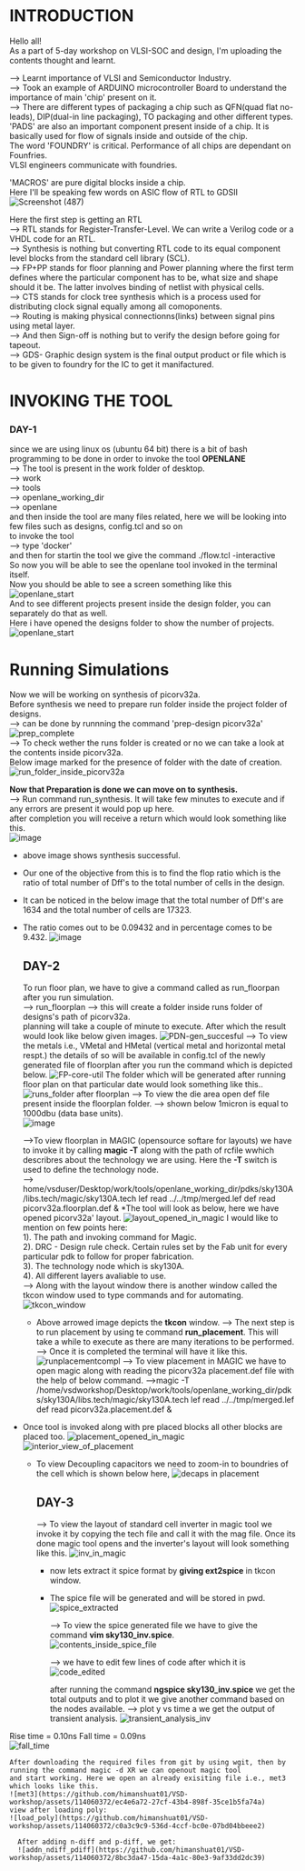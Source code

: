 # **INTRODUCTION**  
Hello all!  
As a part of 5-day workshop on VLSI-SOC and design, I'm uploading the contents thought and learnt.  
  
--> Learnt importance of VLSI and Semiconductor Industry.  
--> Took an example of ARDUINO microcontroller Board to understand the importance of main 'chip' present on it.  
--> There are different types of packaging a chip such as QFN(quad flat no-leads), DIP(dual-in line packaging), TO packaging and other different types.  
'PADS' are also an important component present inside of a chip. It is basically used for flow of signals inside and outside of the chip.  
The word 'FOUNDRY' is critical. Performance of all chips are dependant on Founfries.  
VLSI engineers communicate with foundries.  
    
'MACROS' are pure digital blocks inside a chip.  
Here I'll be speaking few words on ASIC flow of RTL to GDSII  
![Screenshot (487)](https://github.com/himanshuat01/VSD-workshop/assets/114060372/3501fbcc-f9bc-41ae-8d26-25e2c0378168)
  
Here the first step is getting an RTL  
--> RTL stands for Register-Transfer-Level. We can write a Verilog code or a VHDL code for an RTL.  
--> Synthesis is nothing but converting RTL code to its equal component level blocks from the standard cell library (SCL).   
--> FP+PP stands for floor planning and Power planning where the first term defines where the particular component has to be, what size and shape should it be. The latter involves binding of netlist with physical cells.  
--> CTS stands for clock tree synthesis which is a process used for distributing clock signal equally among all comoponents.  
--> Routing is making physical connectionns(links) between signal pins using metal layer.  
--> And then Sign-off is nothing but to verify the design before going for tapeout.  
--> GDS- Graphic design system is the final output product or file which is to be given to foundry for the IC to get it manifactured.  



# **INVOKING THE TOOL**  
### **DAY-1**  

since we are using linux os (ubuntu 64 bit) there is a bit of bash programming to be done in order to invoke the tool **OPENLANE**  
--> The tool is present in the work folder of desktop.  
--> work  
--> tools  
--> openlane_working_dir  
--> openlane  
and then inside the tool are many files related, here we will be looking into few files such as designs, config.tcl and so on  
to invoke the tool  
--> type 'docker'  
and then for startin the tool we give the command ./flow.tcl -interactive  
So now you will be able to see the openlane tool invoked in the terminal itself.  
Now you should be able to see a screen something like this  
![openlane_start](https://github.com/himanshuat01/VSD-workshop/assets/114060372/20713412-5fd2-4418-b744-76ec03921139)  
And to see different projects present inside the design folder, you can separately do that as well.  
Here i have opened the designs folder to show the number of projects.  
![openlane_start](https://github.com/himanshuat01/VSD-workshop/assets/114060372/c4a1fcfc-b0e9-4e50-8139-d36af24f846d)  

  # **Running Simulations**   
  
Now we will be working on synthesis of picorv32a.  
Before synthesis we need to prepare run folder inside the project folder of designs.  
--> can be done by runnning the command 'prep-design picorv32a'  
![prep_complete](https://github.com/himanshuat01/VSD-workshop/assets/114060372/fee4533d-98b4-47fb-9b70-a87769b8c58c)  
--> To check wether the runs folder is created or no we can take a look at the contents inside picorv32a.  
Below image marked for the presence of folder with the date of  creation.  
![run_folder_inside_picorv32a](https://github.com/himanshuat01/VSD-workshop/assets/114060372/0a03e0d1-4346-4722-8fd1-fa07ceba59c3)  

  **Now that Preparation is done we can move on to synthesis.**   
--> Run command run_synthesis. It will take few minutes to execute and if any errors are present it would pop up here.  
after completion you will receive a return which would look something like this.  
![image](https://github.com/himanshuat01/VSD-workshop/assets/114060372/16223132-498f-4544-a748-40a7b9b9b2cc)  
* above image shows synthesis successful.
* Our one of the objective from this is to find the flop ratio which is the ratio of total number of Dff's to the total number of cells in the design.  
* It can be noticed in the below image that the total number of Dff's are 1634 and the total number of cells are 17323.
* The ratio comes out to be 0.09432 and in percentage comes to be 9.432.
  ![image](https://github.com/himanshuat01/VSD-workshop/assets/114060372/bb266198-48d5-437b-b88d-d448b44e4c93)

     ## **DAY-2**
  To run floor plan, we have to give a command called as run_floorpan after you run simulation.   
  --> run_floorplan
  --> this will create a folder inside runs folder of designs's path of picorv32a.   
  planning will take a couple of minute to execute.
  After which the result would look like below given images.
![PDN-gen_succesful](https://github.com/himanshuat01/VSD-workshop/assets/114060372/df7d39c5-8cbc-4196-aca4-6c72408ec8f2)
--> To view the metals i.e., VMetal and HMetal (vertical metal and horizontal metal respt.) the details of so will be available in config.tcl of the newly generated file of floorplan after you run the command which is depicted below.
  ![FP-core-util](https://github.com/himanshuat01/VSD-workshop/assets/114060372/e8e9591a-6b8b-4b1f-a840-7667969df8cd)
  The folder which will be generated after running floor plan on that particular date would look something like this..
 ![runs_folder after floorplan](https://github.com/himanshuat01/VSD-workshop/assets/114060372/3e09085b-86ec-4d27-8b60-f1310aa11660)
--> To view the die area open def file present inside the floorplan folder.
  --> shown below 1micron is equal to 1000dbu (data base units).   
  ![image](https://github.com/himanshuat01/VSD-workshop/assets/114060372/3cd0b319-68e2-4086-8c1a-987c97bc2fc5)

  -->To view floorplan in MAGIC (opensource softare for layouts) we have to invoke it by calling **magic -T** along with the path of rcfile wwhich describres about the technology we are using. Here the **-T** switch is used to define the technology node.   
  --> home/vsduser/Desktop/work/tools/openlane_working_dir/pdks/sky130A/libs.tech/magic/sky130A.tech lef read ../../tmp/merged.lef def read picorv32a.floorplan.def &
  *The tool will look as below, here we have opened picorv32a' layout.
  ![layout_opened_in_magic](https://github.com/himanshuat01/VSD-workshop/assets/114060372/fec5e8ac-327d-46f5-8171-4d26ae0c0bf9)
  I would like to mention on few points here:      
  1). The path and invoking command for Magic.   
  2). DRC - Design rule check. Certain rules set by the Fab unit for every particular pdk to follow for proper fabrication.       
  3). The technology node which is sky130A.    
  4). All different layers avaliable to use.     
--> Along with the layout window there is another window called the tkcon window used to type commands and for automating.    
  ![tkcon_window](https://github.com/himanshuat01/VSD-workshop/assets/114060372/3a48609a-f014-4732-88c3-ab8bc8e7d4cc)
  * Above arrowed image depicts the **tkcon** window.
    --> The next step is to run placement by using te command **run_placement**.
    This will take a while to execute as there are many iterations to be performed.
    --> Once it is completed the terminal will have it like this.
    ![runplacementcompl](https://github.com/himanshuat01/VSD-workshop/assets/114060372/5ba35b90-4b46-4600-877e-0d76bddcf05c)
  --> To view placement in MAGIC we have to open magic along with reading the picorv32a placement.def file with the help of below command.
  -->magic -T /home/vsdworkshop/Desktop/work/tools/openlane_working_dir/pdks/sky130A/libs.tech/magic/sky130A.tech lef read ../../tmp/merged.lef def read picorv32a.placement.def &
* Once tool is invoked along with pre placed blocks all other blocks are placed too.
  ![placement_opened_in_magic](https://github.com/himanshuat01/VSD-workshop/assets/114060372/c85eedbf-df56-429a-8409-71dd6b01d8f1)
  ![interior_view_of_placement](https://github.com/himanshuat01/VSD-workshop/assets/114060372/85248feb-1adc-445a-8df1-b286daffa601)
  * To view Decoupling capacitors we need to zoom-in to boundries of the cell which is shown below here,
  ![decaps in placement](https://github.com/himanshuat01/VSD-workshop/assets/114060372/15fc1ff5-73d4-4e50-83fa-cb63fd701536)



    ## **DAY-3**

      --> To view the layout of standard cell inverter in magic tool we invoke it by copying the tech file and call it with the mag file. Once its done magic tool opens and the inverter's layout will look something like this.
    ![inv_in_magic](https://github.com/himanshuat01/VSD-workshop/assets/114060372/f9345667-7f8e-498f-8570-ff1be26fd0c4)
    * now lets extract it spice format by **giving ext2spice** in tkcon window.     
    * The spice file will be generated and will be stored in pwd.
      ![spice_extracted](https://github.com/himanshuat01/VSD-workshop/assets/114060372/a3cb2db1-050c-4a18-8593-cacf82a775aa)
      
      --> To view the spice generated file we have to give the command **vim sky130_inv.spice**.   
      ![contents_inside_spice_file](https://github.com/himanshuat01/VSD-workshop/assets/114060372/a9096075-d7cd-4a6e-ad10-1ca3ad26bae4)

        --> we have to edit few lines of code after which it is
      ![code_edited](https://github.com/himanshuat01/VSD-workshop/assets/114060372/c37bfe82-5172-4944-83cd-be2073d161e2)

      after running the command **ngspice sky130_inv.spice** we get the total outputs and to plot it we give another command based on the nodes available.
      --> plot y vs time a we get the output of transient analysis.
      ![transient_analysis_inv](https://github.com/himanshuat01/VSD-workshop/assets/114060372/ed440302-6c78-4b8f-80a6-30c8e4d698ff)
      
Rise time = 0.10ns
Fall time = 0.09ns   
    ![fall_time](https://github.com/himanshuat01/VSD-workshop/assets/114060372/71584bca-2c20-48d2-9ad7-963ce9b0cb0c)  
    
    After downloading the required files from git by using wgit, then by running the command magic -d XR we can openout magic tool
    and start working. Here we open an already exisiting file i.e., met3 which looks like this.
    ![met3](https://github.com/himanshuat01/VSD-workshop/assets/114060372/ec4e6a72-27cf-43b4-898f-35ce1b5fa74a)
    view after loading poly:
    ![load_poly](https://github.com/himanshuat01/VSD-workshop/assets/114060372/c0a3c9c9-536d-4ccf-bc0e-07bd04bbeee2)

      After adding n-diff and p-diff, we get:  
      ![addn_ndiff_pdiff](https://github.com/himanshuat01/VSD-workshop/assets/114060372/8bc3da47-15da-4a1c-80e3-9af33dd2dc39)   
      

   
    



    

    

    
      





    



    









  

 

  
  
  


  




  

  
  




  




















